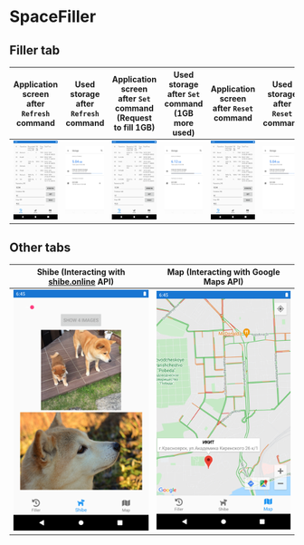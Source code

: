 # SpaceFiller

## Filler tab

| Application screen after `Refresh` command | Used storage after `Refresh` command | Application screen after `Set` command (Request to fill 1GB) | Used storage after `Set` command (1GB more used) | Application screen after `Reset` command | Used storage after `Reset` command |
| - | - | - | - | - | - | 
| ![image](https://github.com/prekel/SpaceFiller/blob/1a252839075ecbc129966bd72c858abc7c511ba9/Screenshots/Screenshot_1633064205.png?raw=true) | ![image](https://github.com/prekel/SpaceFiller/blob/1a252839075ecbc129966bd72c858abc7c511ba9/Screenshots/Screenshot_1633064252.png?raw=true) | ![image](https://github.com/prekel/SpaceFiller/blob/1a252839075ecbc129966bd72c858abc7c511ba9/Screenshots/Screenshot_1633064302.png?raw=true) | ![image](https://github.com/prekel/SpaceFiller/blob/1a252839075ecbc129966bd72c858abc7c511ba9/Screenshots/Screenshot_1633064312.png?raw=true) | ![image](https://github.com/prekel/SpaceFiller/blob/1a252839075ecbc129966bd72c858abc7c511ba9/Screenshots/Screenshot_1633064333.png?raw=true) | ![image](https://github.com/prekel/SpaceFiller/blob/1a252839075ecbc129966bd72c858abc7c511ba9/Screenshots/Screenshot_1633064343.png?raw=true) 

## Other tabs

| Shibe (Interacting with [shibe.online](https://shibe.online/) API) | Map (Interacting with Google Maps API) |
| - | - |
| ![image](https://github.com/prekel/SpaceFiller/blob/1a252839075ecbc129966bd72c858abc7c511ba9/Screenshots/Screenshot_1633064365.png?raw=true) | ![image](https://github.com/prekel/SpaceFiller/blob/1a252839075ecbc129966bd72c858abc7c511ba9/Screenshots/Screenshot_1633064401.png?raw=true) |
